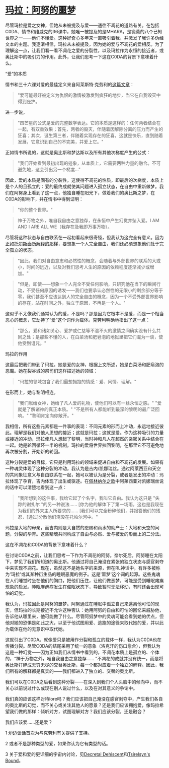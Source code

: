 # [玛拉：阿努的噩梦](https://www.reddit.com/r/teslore/comments/22xn4t/mara_nightmare_of_anu/)

尽管玛拉是爱之女神，但她从未被提及与爱——通往不凋花的道路有关。在包括C0DA、情书和维威克的36课中，她唯一被提及的是MHARA，是锻莫的八个已知世界之一——他们不懂爱。这种好奇心多年来一直吸引着我，并激发了我许多伪经文本的主题。我逐渐相信，玛拉从未被提及，因为她的爱与不凋花的爱相反。为了理解这一点，让我们看一看不凋花之爱的分裂性，以及玛拉作为永恒的接近者，或奥比斯中的吸引力的作用。此外，让我们思考一下这在C0DA的背景下意味着什么。

“爱”的本质

情书和三十六课对爱的最佳定义来自阿莱斯特·克劳利的[这篇文章](https://hermetic.com/crowley/little-essays-towards-truth/love.html)：

> "爱可能最好被定义为仇恨的激情被激发到疯狂的地步，当它在自我毁灭中得到庇护。

进一步说，

> "四芒星的公式是爱的完整数学表达。它的本质是这样的：任何两者结合在一起，有双重效果；首先，两者的毁灭，伴随着因解除分离的压力而产生的狂喜；其次，诞生第三者，伴随着实现存在的狂喜，这就是快乐，直到随着发展，它意识到自己的不完美，并爱上它。"

正如情书所说的，这就是奥比斯和梦达斯以及所有其他次梯度产生的公式：

> "我们开始看到最初出现的迹象，从本质上，它需要两种力量的融合。不可避免地，这会引出另一个梯度..."

因此，爱的本质是固有的分裂性。这使得不凋花的性质，即最后的次梯度，本质上是个人的且孤立的：爱的最终成就使其问题进入孤立状态，在自由中重新做梦。我们在阿努身上看到了这一点，他独自睡在阳光下，做着我们的奥比斯之梦，在C0DA的影响下，并在情书中得到证明：

> "你的整个世界。"

> 神于万物之外，唯自我自由之意独存，在永恒中产生幻觉并坠入爱。I AM AND I ARE ALL WE（我存在及我即万事万物）。

尽管将这种状态与自由联系在一起初看起来很奇怪，但我认为这完全有意义。因为正如[托尔斯泰所解释的那样](https://ponly.com/sitemap/)，要想象一个人完全自由，我们还必须想象他们处于完全孤立的状态。

> "因此，我们对自由意志和必然性的概念，会随着与外部世界的联系的大或小，时间的远近，以及对我们思考人生的原因的依赖程度逐渐减少或增加。"

> "但是，即使——想象一个人完全不受任何影响，只研究他在当下的瞬间行动，不受任何原因的诱发——我们也要承认必然性的无限小的剩余部分等于零，我们甚至不应该达到人的完全自由的概念，因为一个不受外部世界影响的存在，站在时间之外，独立于原因，不再是一个人。"

这似乎不太像我们通常认为的爱，不是吗？那是因为它根本不是爱，而是一个相当恶心的概念，它劫持了“爱”这个词作为载体。克劳利明确地指出了这一点：

> "那么，爱和诸如关心、爱护或仁慈等不温不火的激情之间确实没有什么共同之处；是那些不懂的人，在白菜汤和肥皂泡的地狱里把它们混为一谈，使他受到诅咒。"

玛拉的作用

这最后把我们带到了玛拉。她是爱的女神，根据上文所述，她是白菜汤和肥皂泡的恶魔。她在裂谷城的祭司们这样描述她的领域：

> "玛拉的领域包含了我们最想拥抱的情感：爱、同情、理解。"

在形而上，她与黎明相连。

> "我们献给女神，她给了凡人爱的礼物，使他们可以有一丝永恒之感。" "爱就是了解诸神的真正本质。" "不是所有人都能听到最深的黎明的最广泛回响。" "黎明肯定向你敞开。"

我相信，所有这些元素都是一件事的表现：不同元素的形而上冲动，永远地接近彼此。理解是我们对他人思想的接近；这就是玛拉；这就是爱。作为这种吸引的力量或接近的冲动，玛拉使凡人想起了黎明，当时神和凡人在超然的亲密关系中结合在一起。她是轮回循环一半的机制。玛拉的爱将世界拉回黎明，在那里它不可避免地再次被分割，开始新的轮回。

这种分裂是爱的目标，它只是利用玛拉的领域来促进自由和不凋花的发展。如果有一种魂灵体现了这种分裂的冲动，我认为是吉内/凯娜瑞丝。通过阿莱西亚和天空的共同象征意义与自由联系在一起，她可以被认为是分裂，或者是发出的冲动：玛拉体现了孕育，吉内体现了出生或驱逐。在[佩林纳尔之歌](https://www.imperial-library.info/content/song-pelinal)中阿莱西亚对凯娜瑞丝说的话中可以清楚地看到这一点：

> "我所想到的这件事，我给它起了个名字，我叫它自由。我认为这只是 "失踪的谢扎尔 "的另一种说法...... [你为他的解体下了第一场雨，这也是我现在为我们的外来主人所要求的...... [我们可以完全粉碎他们，并报答他们的残忍，[通过]分散他们淹没在托帕尔河中。"

玛拉是大地的母亲，而吉内则是大自然的恩赐和雨水的助产士：大地和天空的问题，分裂的孕育。这些精魂共同构成了自由与必然、爱与被爱的形而上的二分法。

这在不凋花和C0DA的背景下意味着什么？

在讨论C0DA之前，让我们思考一下作为不凋花的阿努。奈尔死后，阿努睡在太阳下，梦见了我们所知道的奥比斯。他通过将自己淹没在紧张的独立状态与感官剥夺中来实现不凋花。现在，虽然这不是她名字的来源，但在RL神话中，有许多被称为'玛拉'或其某种衍生品的睡眠恶魔的例子。这是'噩梦'这个词的起源。这些鬼魂在人们睡觉时坐在他们的胸口，把他们压住，让他们做恶梦，可能是受到睡眠瘫痪现象的启发。睡眠麻痹症发生在催眠状态下，导致暂时无法移动，有时还会出现可怕的幻觉。

我认为，玛拉因此是阿努的噩梦。阿努通过在睡眠中孤立自己来逃离他可怕的现实，但玛拉的长期接近不允许这种否认：她用阿努的自由和可怕的回忆来威胁他，告诉他从哪里来，他可能做了什么。尽管阿努梦中的灵魂可能会看到她的优点，但他对她的恐惧是如此之大，以至于他试图用爱、逃跑的途径来取代她的爱，并以此为载体在他的无意识中取代她。

这就引出了C0DA。就像爱只是被用作分裂和孤立的载体一样，我认为C0DA也在传播分裂。尽管C0DA的结尾采用了统一的意象（洛克汗的伤口愈合），但我认为这是一种幻觉——因为正如我们从情书中看到的，不凋花本质上是孤立的、个体的，“神于万物之外，唯自我自由之意独存...... ”不凋花的成就并没有统一，而是将奥比斯打碎成无穷无尽的交替奥比斯，每一个都对应着一个独立的解释。因此，我们所有的解释都是真实的——我们都进入了独立的、交替的奥比斯。

我们可以在C0DA之后看到这种分裂——在深入到我们个人头脑中的倾向中，而不关心以前说过什么或现在别人说过什么，以及在对其意义的争论中。

我们真的应该这样对待lore吗？我们应该把自己淹没在感官剥夺中，产生我们各自的奥比斯的幻觉，而不关心或关注其他人的愿景？还是我们应该拥抱爱，像玛拉希望我们做的那样：倾听对方，试图理解对方？我们应该分裂，还是融合？

我们应该爱......还是爱？

1 [炉边谈话](http://www.imperial-library.info/content/fireside-chats)首次为与克劳利有关提供了支持。

2 或者不是那种类型的爱，如果你认为它有类型的话。

3 关于爱和爱的更详细的宇宙内讨论，见[Decretal Dehiscent](http://forums.bethsoft.com/topic/1430037-decretal-dehiscent/#entry21929418)和[Tsirelsyn's Bound](http://forums.bethsoft.com/topic/1443737-tsirelsyns-bound/#entry22249308)。
